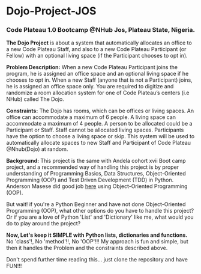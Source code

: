 # Dojo-Project-JOS
### Code Plateau 1.0 Bootcamp @NHub Jos, Plateau State, Nigeria.

<b>The Dojo Project</b> is about a system that automatically allocates an office to a new Code Plateau Staff, and also to a new Code Plateau Participant (or Fellow) with an optional living space (if the Participant chooses to opt in).

<b>Problem Description:</b> When a new Code Plateau Participant joins the program, he is assigned an office space and an optional living space if he chooses to opt in. When a new Staff (anyone that is not a Participant) joins, he is assigned an office space only. You are required to digitize and randomize a room allocation system for one of Code Plateau’s centers (i.e NHub) called The Dojo.

<b>Constraints:</b> The Dojo has rooms, which can be offices or living spaces. An office can accommodate a maximum of 6 people. A living space can accommodate a maximum of 4 people.
A person to be allocated could be a Participant or Staff. Staff cannot be allocated living spaces. Participants have the option to choose a living space or skip.
This system will be used to automatically allocate spaces to new Staff and Participant of Code Plateau @Nhub(Dojo) at random.

<b>Background:</b> This project is the same with Andela cohort xvii Boot camp project, and a recommended way of handling this project is by proper understanding of Programming Basics, Data Structures, Object-Oriented Programming (OOP) and Test Driven Development (TDD) in Python. Anderson Masese did good job <a href="https://github.com/AndersonMasese/Anderson-Masese-Dojo-Project#sample-output-with-multiple-offices">here</a> using Object-Oriented Programming (OOP). 

But wait! if you're a Python Beginner and have not done Object-Oriented Programming (OOP), what other options do you have to handle this project? Or if you are a love of Python 'List' and 'Dictionary' like me, what would you do to play around the project?

<b>Now, Let's keep it SIMPLE with Python lists, dictionaries and functions.</b> No 'class'!, No 'method'!!, No 'OOP'!!!
My approach is fun and simple, but then it handles the Problem and the constraints described above.</b>

Don't spend further time reading this... just clone the repository and have FUN!!!
